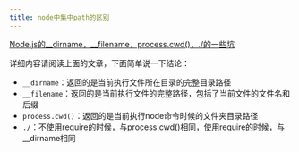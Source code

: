 ```yaml
---
title: node中集中path的区别
---
```


[Node.js的__dirname，__filename，process.cwd()，./的一些坑](https://github.com/jawil/blog/issues/18)

详细内容请阅读上面的文章，下面简单说一下结论：

- `__dirname`：返回的是当前执行文件所在目录的完整目录路径
- `__filename`：返回的是当前执行文件的完整路径，包括了当前文件的文件名和后缀
- `process.cwd()`：返回的是当前执行node命令时候的文件夹目录路径
- `./`：不使用require的时候，与process.cwd()相同，使用require的时候，与__dirname相同
